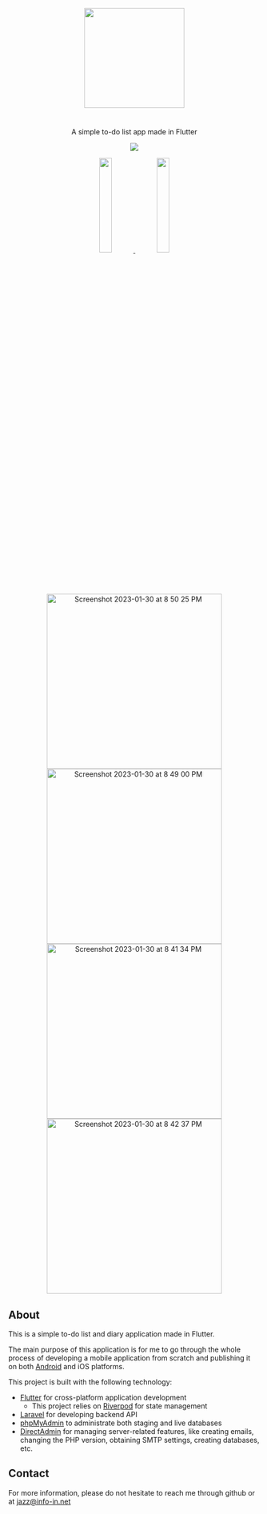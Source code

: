 <p align="center">
  <img style="width:200px;" src="https://user-images.githubusercontent.com/24294128/215482850-1735905d-877a-4571-9e67-377d7bca6e52.png" />
</p>

# 

<p align="center">A simple to-do list app made in Flutter</p>

<p align="center">
    <img src="https://img.shields.io/github/last-commit/jazzsim/nigh"/>
</p>

<p align="center" width="100%">
  <a href="https://play.google.com/store/apps/details?id=com.qubitlink.nigh">
    <img width="22%" src="https://user-images.githubusercontent.com/24294128/215818913-582baa37-acaf-41d9-abed-6d01be61f2ce.png"/>
  </a>
  <a href="https://apps.apple.com/us/app/nigh/id1668527380">
    <img width="22%" src="https://user-images.githubusercontent.com/24294128/215818907-99bc1ad0-94d8-43a2-b519-e583f356c55e.png"/>
  </a>
</p>

<p align="center">
  <img width="350" alt="Screenshot 2023-01-30 at 8 50 25 PM" src="https://user-images.githubusercontent.com/24294128/215481770-4ab89b37-d6fa-4b27-94b2-8f1de1566878.png">
  <img width="350" alt="Screenshot 2023-01-30 at 8 49 00 PM" src="https://user-images.githubusercontent.com/24294128/215481491-807c57df-9ba7-43fc-97bb-47e71928fd33.png">
  <img width="350" alt="Screenshot 2023-01-30 at 8 41 34 PM" src="https://user-images.githubusercontent.com/24294128/215480354-849bf87b-b6ca-4203-ab0a-1f016ef81d5c.png">
  <img width="350" alt="Screenshot 2023-01-30 at 8 42 37 PM" src="https://user-images.githubusercontent.com/24294128/215480364-977e3bd6-931d-4c84-9444-1c72efbb4661.png">
</p>



## About

This is a simple to-do list and diary application made in Flutter.

The main purpose of this application is for me to go through the whole process of developing a mobile application from scratch and publishing it on both [Android](https://play.google.com/store/apps/details?id=com.qubitlink.nigh) and iOS platforms.

This project is built with the following technology:

- [Flutter](https://flutter.dev) for cross-platform application development
  - This project relies on [Riverpod](https://riverpod.dev) for state management
- [Laravel](https://laravel.com) for developing backend API
- [phpMyAdmin](https://www.phpmyadmin.net) to administrate both staging and live databases
- [DirectAdmin](https://www.directadmin.com) for managing server-related features, like creating emails, changing the PHP version, obtaining SMTP settings, creating databases, etc.

## Contact

For more information, please do not hesitate to reach me through github or at jazz@info-in.net
